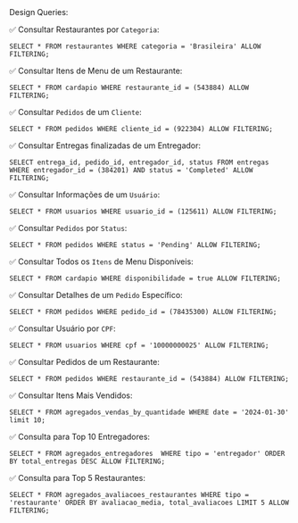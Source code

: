 <div class="step-title">Design Queries:</div>



✅ Consultar Restaurantes por `Categoria`:
```
SELECT * FROM restaurantes WHERE categoria = 'Brasileira' ALLOW FILTERING;        
```

✅ Consultar Itens de Menu de um Restaurante:
```
SELECT * FROM cardapio WHERE restaurante_id = (543884) ALLOW FILTERING;
```

✅ Consultar `Pedidos` de um  `Cliente`:
```
SELECT * FROM pedidos WHERE cliente_id = (922304) ALLOW FILTERING;                   
```

✅ Consultar Entregas finalizadas de um Entregador:
```
SELECT entrega_id, pedido_id, entregador_id, status FROM entregas WHERE entregador_id = (384201) AND status = 'Completed' ALLOW FILTERING;
```

✅ Consultar Informações de um `Usuário`:
```
SELECT * FROM usuarios WHERE usuario_id = (125611) ALLOW FILTERING;
```

✅ Consultar `Pedidos` por `Status`:
```
SELECT * FROM pedidos WHERE status = 'Pending' ALLOW FILTERING;
```

✅ Consultar Todos os `Itens` de Menu Disponíveis:
```
SELECT * FROM cardapio WHERE disponibilidade = true ALLOW FILTERING;
```

✅ Consultar Detalhes de um `Pedido` Específico:
```
SELECT * FROM pedidos WHERE pedido_id = (78435300) ALLOW FILTERING;
```

✅ Consultar Usuário por `CPF`:
```
SELECT * FROM usuarios WHERE cpf = '10000000025' ALLOW FILTERING;
```

✅ Consultar Pedidos de um Restaurante:
```
SELECT * FROM pedidos WHERE restaurante_id = (543884) ALLOW FILTERING;
```

✅ Consultar Itens Mais Vendidos:
```
SELECT * FROM agregados_vendas_by_quantidade WHERE date = '2024-01-30' limit 10;
```

✅ Consulta para Top 10 Entregadores:
```
SELECT * FROM agregados_entregadores  WHERE tipo = 'entregador' ORDER BY total_entregas DESC ALLOW FILTERING;
```

✅ Consulta para Top 5 Restaurantes:
```
SELECT * FROM agregados_avaliacoes_restaurantes WHERE tipo = 'restaurante' ORDER BY avaliacao_media, total_avaliacoes LIMIT 5 ALLOW FILTERING;
```